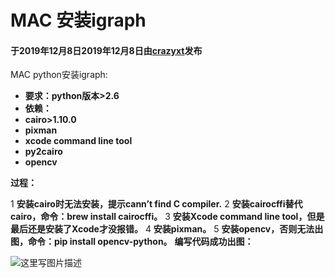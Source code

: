 # MAC 安装igraph

#### 于2019年12月8日2019年12月8日由[**crazyxt**](https://crazyxt.com/?author=1)发布

MAC python安装igraph:

- **要求：python版本>2.6**
- **依赖：**
- **cairo>1.10.0**
- **pixman**
- **xcode command line tool**
- **py2cairo**
- **opencv**

**过程：**

1 **安装cairo时无法安装，提示cann’t find C compiler.**
2 **安装cairocffi替代cairo，命令：brew install cairocffi。**
3 **安装Xcode command line tool，但是最后还是安装了Xcode才没报错。**
4 **安装pixman。**
5 **安装opencv，否则无法出图，命令：pip install opencv-python。**
**编写代码成功出图：**

![这里写图片描述](https://imgconvert.csdnimg.cn/aHR0cDovL2ltZy5ibG9nLmNzZG4ubmV0LzIwMTgwMjA0MDkzMzMxOTkz?x-oss-process=image/format,png)